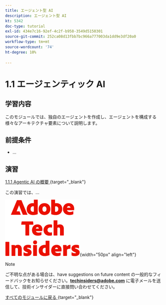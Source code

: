 ```yaml
---
title: エージェント型 AI
description: エージェント型 AI
kt: 5342
doc-type: tutorial
exl-id: 434e7c16-92ef-4c2f-b958-3549d5150301
source-git-commit: 252ca08d13fbb7bc966a777003da1dd9e3df20a0
workflow-type: tm+mt
source-wordcount: '74'
ht-degree: 10%

---
```


# 1.1 エージェンティック AI

## 学習内容

このモジュールでは、独自のエージェントを作成し、エージェントを構成する様々なアーキテクチャ要素について説明します。

## 前提条件

- ...

## 演習

[1.1.1 Agentic AI の概要 ](./ex1.md){target="_blank"}

この演習では、...

![ 技術インサイダー ](./../../../assets/images/techinsiders.png){width="50px" align="left"}

>[!NOTE]
>
>ご不明な点がある場合は、have suggestions on future content の一般的なフィードバックをお知らせください。**techinsiders@adobe.com** に電子メールを送信して、技術インサイダーに直接問い合わせてください。

[ すべてのモジュールに戻る ](../../../overview.md){target="_blank"}
